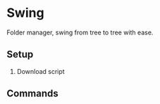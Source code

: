 # Swing
Folder manager, swing from tree to tree with ease.

## Setup
1. Download script

## Commands
